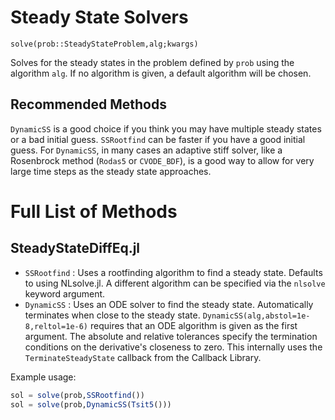 # Steady State Solvers

`solve(prob::SteadyStateProblem,alg;kwargs)`

Solves for the steady states in the problem defined by `prob` using the algorithm
`alg`. If no algorithm is given, a default algorithm will be chosen.

## Recommended Methods

`DynamicSS` is a good choice if you think you may have multiple steady states
or a bad initial guess. `SSRootfind` can be faster if you have a good initial
guess. For `DynamicSS`, in many cases an adaptive stiff solver, like a
Rosenbrock method (`Rodas5` or `CVODE_BDF`), is a good way to allow for very
large time steps as the steady state approaches.

# Full List of Methods

## SteadyStateDiffEq.jl

- `SSRootfind` : Uses a rootfinding algorithm to find a steady state. Defaults
  to using NLsolve.jl. A different algorithm can be specified via the `nlsolve`
  keyword argument.
- `DynamicSS` : Uses an ODE solver to find the steady state. Automatically
  terminates when close to the steady state.
  `DynamicSS(alg,abstol=1e-8,reltol=1e-6)` requires that an ODE algorithm is
  given as the first argument. The absolute and relative tolerances specify
  the termination conditions on the derivative's closeness to zero. This
  internally uses the `TerminateSteadyState` callback from the Callback Library.

Example usage:

```julia
sol = solve(prob,SSRootfind())
sol = solve(prob,DynamicSS(Tsit5()))
```
